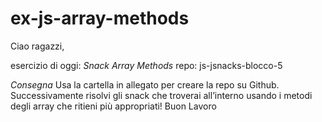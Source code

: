 # ex-js-array-methods

Ciao ragazzi,

esercizio di oggi: *Snack Array Methods*
repo: js-jsnacks-blocco-5

*Consegna*
Usa la cartella in allegato per creare la repo su Github.
Successivamente risolvi gli snack che troverai all’interno usando i metodi degli array che ritieni più appropriati!
Buon Lavoro
